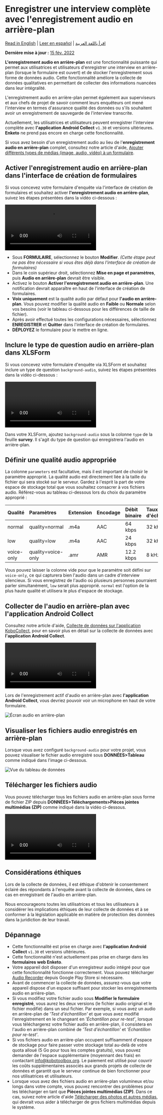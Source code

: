 # Enregistrer une interview complète avec l'enregistrement audio en arrière-plan
<a href="../recording-interviews.html">Read in English</a> | <a href="../es/recording-interviews.html">Leer en español</a> | <a href="../ar/recording-interviews.html">اقرأ باللغة العربية</a>

**Dernière mise à jour :**
<a href="https://github.com/kobotoolbox/docs/blob/511ea4cb3c698a4b45e7c2b4efd1af4e356e811f/source/recording-interviews.md" class="reference">15
fév. 2022</a>

**L'enregistrement audio en arrière-plan** est une fonctionnalité puissante qui permet aux utilisatrices et utilisateurs d'enregistrer une interview en arrière-plan (lorsque le formulaire est ouvert) et de stocker l'enregistrement sous forme de données audio. Cette fonctionnalité améliore la collecte de données qualitatives en permettant de collecter des informations nuancées dans leur intégralité.

L'enregistrement audio en arrière-plan permet également aux superviseurs et aux chefs de projet de savoir comment leurs enquêteurs ont mené l'interview en termes d'assurance qualité des données ou s'ils souhaitent avoir un enregistrement de sauvegarde de l'interview transcrite.

Actuellement, les utilisatrices et utilisateurs peuvent enregistrer l'interview complète avec **l'application Android Collect** `v1.30` et versions ultérieures. **Enketo** ne prend pas encore en charge cette fonctionnalité.

<p class="note">
  Si vous avez besoin d'un enregistrement audio au lieu de l'<strong>enregistrement audio en arrière-plan</strong> complet, consultez notre article d'aide,
  <a class="reference" href="media.html"
    >Ajouter différents types de médias (image, audio, vidéo) à un formulaire</a
  >.
</p>

## Activer l'enregistrement audio en arrière-plan dans l'interface de création de formulaires

Si vous concevez votre formulaire d'enquête via l'interface de création de formulaires et souhaitez activer **l'enregistrement audio en arrière-plan**, suivez les étapes présentées dans la vidéo ci-dessous :

<video controls>
  <source
    src="./_static/files/recording_interviews/activating_background_audio_recording_UI.mp4"
    type="video/mp4"
  />
</video>

-   Sous **FORMULAIRE**, sélectionnez le bouton **Modifier**. _(Cette étape peut ne pas être nécessaire si vous êtes déjà dans l'interface de création de formulaires)_
-   Dans le coin supérieur droit, sélectionnez **Mise en page et paramètres**, puis **Audio en arrière-plan** devrait être visible.
-   Activez le bouton **Activer l'enregistrement audio en arrière-plan**. Une notification devrait apparaître en haut de l'interface de création de formulaires.
-   **Voix uniquement** est la qualité audio par défaut pour **l'audio en arrière-plan**. Vous pouvez modifier la qualité audio en **Faible** ou **Normale** selon vos besoins (voir le tableau ci-dessous pour les différences de taille de fichier).
-   Après avoir effectué toutes les configurations nécessaires, sélectionnez **ENREGISTRER** et **Quitter** dans l'interface de création de formulaires.
-   **DÉPLOYEZ** le formulaire pour le mettre en ligne.

## Inclure le type de question audio en arrière-plan dans XLSForm

Si vous concevez votre formulaire d'enquête via XLSForm et souhaitez inclure un type de question `background-audio`, suivez les étapes présentées dans la vidéo ci-dessous :

<video controls>
  <source
    src="./_static/files/recording_interviews/including_background_audio_question_type_xlsform.mp4"
    type="video/mp4"
  />
</video>

Dans votre XLSForm, ajoutez `background-audio` sous la colonne `type` de la feuille **survey**. Il s'agit du type de question qui enregistrera l'audio en arrière-plan.

## Définir une qualité audio appropriée

La colonne `parameters` est facultative, mais il est important de choisir le paramètre approprié. La qualité audio est directement liée à la taille du fichier qui sera stocké sur le serveur. Gardez à l'esprit la part de votre espace de stockage total que vous souhaitez consacrer à vos fichiers audio. Référez-vous au tableau ci-dessous lors du choix du paramètre approprié :

| Qualité    | Paramètres         | Extension | Encodage | Débit binaire | Taux d'échantillonnage | Taille du fichier |
| :--------- | :----------------- | :-------- | :------- | :------------ | :--------------------- | :---------------- |
| normal     | quality=normal     | .m4a      | AAC      | 64 kbps       | 32 kHz                 | ~ 30 Mo/heure     |
| low        | quality=low        | .m4a      | AAC      | 24 kbps       | 32 kHz                 | ~ 11 Mo/heure     |
| voice-only | quality=voice-only | .amr      | AMR      | 12.2 kbps     | 8 kHz                  | ~ 5 Mo/heure      |

Vous pouvez laisser la colonne vide pour que le paramètre soit défini sur `voice-only`, ce qui capturera bien l'audio dans un cadre d'interview silencieux. Si vous enregistrez de l'audio où plusieurs personnes pourraient parler simultanément, `low` serait plus approprié. `normal` est l'option de la plus haute qualité et utilisera le plus d'espace de stockage.

## Collecter de l'audio en arrière-plan avec l'application Android Collect

Consultez notre article d'aide,
[Collecte de données sur l'application KoboCollect](kobocollect_on_android_latest.md), pour en savoir plus en détail sur la collecte de données avec **l'application Android Collect**.

<video controls>
  <source
    src="./_static/files/recording_interviews/collecting_data_with_background_audio_in_collect_app.mp4"
    type="video/mp4"
  />
</video>

Lors de l'enregistrement actif d'audio en arrière-plan avec **l'application Android Collect**, vous devriez pouvoir voir un microphone en haut de votre formulaire.

![Écran audio en arrière-plan](/images/recording_interviews/background_audio_screen.jpg)

## Visualiser les fichiers audio enregistrés en arrière-plan

Lorsque vous avez configuré `background-audio` pour votre projet, vous pouvez visualiser le fichier audio enregistré sous **DONNÉES>Tableau** comme indiqué dans l'image ci-dessous.

![Vue du tableau de données](/images/recording_interviews/data_table_view.png)

## Télécharger les fichiers audio

Vous pouvez télécharger tous les fichiers audio en arrière-plan sous forme de fichier ZIP depuis
**DONNÉES>Téléchargements>Pièces jointes multimédias (ZIP)** comme indiqué dans la vidéo ci-dessous.

<video controls>
  <source
    src="./_static/files/recording_interviews/downloading_audio_files_that_were_recorded_as_background_audio.mp4"
    type="video/mp4"
  />
</video>

## Considérations éthiques

Lors de la collecte de données, il est éthique d'obtenir le consentement éclairé des répondants à l'enquête avant la collecte de données, dans ce cas en enregistrant de l'audio en arrière-plan.

<p class="note">
  Nous encourageons toutes les utilisatrices et tous les utilisateurs à considérer les implications éthiques de leur collecte de données et à se conformer à la législation applicable en matière de protection des données dans la juridiction de leur travail.
</p>

## Dépannage

-   Cette fonctionnalité est prise en charge avec **l'application Android Collect** `v1.30` et versions ultérieures.
-   Cette fonctionnalité n'est actuellement pas prise en charge dans les **formulaires web Enketo**.
-   Votre appareil doit disposer d'un enregistreur audio intégré pour que cette fonctionnalité fonctionne correctement. Vous pouvez télécharger
    [Audio Recorder](https://play.google.com/store/apps/details?id=com.github.axet.audiorecorder)
    depuis Google Play Store si nécessaire.
-   Avant de commencer la collecte de données, assurez-vous que votre appareil dispose d'un espace suffisant pour stocker les enregistrements audio en arrière-plan.
-   Si vous modifiez votre fichier audio sous **Modifier le formulaire enregistré**, vous aurez les deux versions (le fichier audio original et le fichier modifié) dans un seul fichier. Par exemple, si vous avez un audio en arrière-plan de _'Test d'échantillon'_ et que vous avez modifié l'enregistrement en le changeant en _'Échantillon pour re-test'_, lorsque vous téléchargerez votre fichier audio en arrière-plan, il consistera en l'audio en arrière-plan combiné de _'Test d'échantillon'_ et _'Échantillon pour re-test'_.
-   Si vos fichiers audio en arrière-plan occupent suffisamment d'espace de stockage pour faire passer votre stockage total au-delà de votre quota alloué (5 Go pour tous les comptes gratuits), vous pouvez demander de l'espace supplémentaire (moyennant des frais) en contactant
    [info@kobotoolbox.org](mailto:info@kobotoolbox.org). Le paiement est utilisé pour couvrir les coûts supplémentaires associés aux grands projets de collecte de données et garantit que le serveur continue de bien fonctionner pour nos utilisatrices et utilisateurs.
-   Lorsque vous avez des fichiers audio en arrière-plan volumineux et/ou longs dans votre compte, vous pouvez rencontrer des problèmes pour les télécharger en tant que **Pièces jointes multimédias (ZIP)**. Dans ce cas, suivez notre article d'aide
    [Télécharger des photos et autres médias](photo_download.md), qui devrait vous aider à télécharger de gros fichiers multimédias depuis le système.